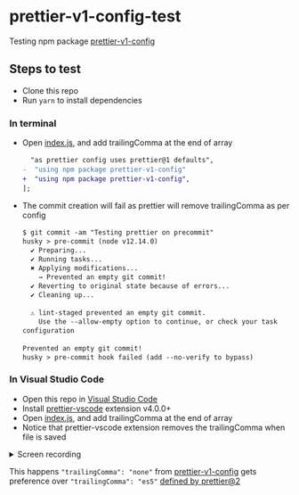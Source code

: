 # prettier-v1-config-test

Testing npm package [prettier-v1-config](https://www.npmjs.com/package/prettier-v1-config)

## Steps to test

- Clone this repo
- Run `yarn` to install dependencies

### In terminal

- Open [index.js](./index.js), and add trailingComma at the end of array

  ```diff
    "as prettier config uses prettier@1 defaults",
  -  "using npm package prettier-v1-config"
  +  "using npm package prettier-v1-config",
  ];
  ```

- The commit creation will fail as prettier will remove trailingComma as per config

  ```console
  $ git commit -am "Testing prettier on precommit"
  husky > pre-commit (node v12.14.0)
    ✔ Preparing...
    ✔ Running tasks...
    ✖ Applying modifications...
      → Prevented an empty git commit!
    ✔ Reverting to original state because of errors...
    ✔ Cleaning up...

    ⚠ lint-staged prevented an empty git commit.
      Use the --allow-empty option to continue, or check your task configuration

  Prevented an empty git commit!
  husky > pre-commit hook failed (add --no-verify to bypass)
  ```

### In Visual Studio Code

- Open this repo in [Visual Studio Code](https://code.visualstudio.com/)
- Install [prettier-vscode](https://marketplace.visualstudio.com/items?itemName=esbenp.prettier-vscode) extension v4.0.0+
- Open [index.js](./index.js), and add trailingComma at the end of array
- Notice that prettier-vscode extension removes the trailingComma when file is saved

<details>
<summary>Screen recording</summary>

<img src="./prettier-v1-config-test.gif" />

</details>

This happens `"trailingComma": "none"` from [prettier-v1-config](https://github.com/trivikr/prettier-v1-config/blob/621215afa7275ce3b2835a10484cd0ab74dfb7c6/index.json#L5) gets preference over `"trailingComma": "es5"` [defined by prettier@2](https://prettier.io/blog/2020/03/21/2.0.0.html#change-default-value-for-trailingcomma-to-es5-6963httpsgithubcomprettierprettierpull6963-by-fiskerhttpsgithubcomfisker)
